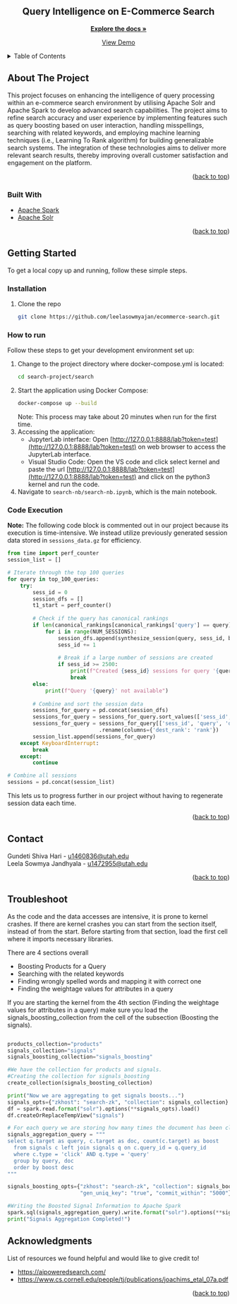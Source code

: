 
<div align="center">

<h2 align="center">Query Intelligence on E-Commerce Search</h2>

  <p align="center">
    <a href="https://github.com/leelasowmyajan/ecommerce-search/tree/main/search"><strong>Explore the docs »</strong></a>
    <br />
    <p> <a href="https://drive.google.com/file/d/1oXwjWGjkRG8nBQHg1G1643Ad9gIkMyMt/view?usp=sharing">View Demo </a> </p>
  </p>
</div>

<!-- TABLE OF CONTENTS -->
<details>
  <summary>Table of Contents</summary>
  <ol>
    <li>
      <a href="#about-the-project">About The Project</a>
      <ul>
        <li><a href="#built-with">Built With</a></li>
      </ul>
    </li>
    <li>
      <a href="#getting-started">Getting Started</a>
      <ul>
        <li><a href="#installation">Installation</a></li>
        <li><a href="#how-to-run">How to run</a></li>
        <li><a href="#code-execution">Code Execution</a></li>
      </ul>
    </li>
    <li><a href="#contact">Contact</a></li>
    <li><a href="#acknowledgments">Acknowledgments</a></li>
  </ol>
</details>



<!-- ABOUT THE PROJECT -->
## About The Project

This project focuses on enhancing the intelligence of query processing within an e-commerce search environment by utilising Apache Solr and Apache Spark to develop advanced search capabilities. The project aims to refine search accuracy and user experience by implementing features such as query boosting based on user interaction, handling misspellings, searching with related keywords, and employing machine learning techniques (i.e., Learning To Rank algorithm) for building generalizable search systems. The integration of these technologies aims to deliver more relevant search results, thereby improving overall customer satisfaction and engagement on the platform.

<p align="right">(<a href="#readme-top">back to top</a>)</p>



### Built With

* <a href="https://spark.apache.org/">Apache Spark </a>
* <a href="https://solr.apache.org/"> Apache Solr</a>

<p align="right">(<a href="#readme-top">back to top</a>)</p>



<!-- GETTING STARTED -->
## Getting Started
To get a local copy up and running, follow these simple steps.
### Installation
1. Clone the repo
   ```sh
   git clone https://github.com/leelasowmyajan/ecommerce-search.git
### How to run
Follow these steps to get your development environment set up:
1. Change to the project directory where docker-compose.yml is located:
   ```sh
   cd search-project/search
2. Start the application using Docker Compose:
   ```sh
   docker-compose up --build
   ```
   Note: This process may take about 20 minutes when run for the first time.
3. Accessing the application:
   - JupyterLab interface: Open [http://127.0.0.1:8888/lab?token=test](http://127.0.0.1:8888/lab?token=test) on web browser to access the JupyterLab interface.
   - Visual Studio Code: Open the VS code and click select kernel and paste the url [http://127.0.0.1:8888/lab?token=test](http://127.0.0.1:8888/lab?token=test) and click on the python3 kernel and run the code.
4. Navigate to `search-nb/search-nb.ipynb`, which is the main notebook. 

### Code Execution

**Note:** The following code block is commented out in our project because its execution is time-intensive. We instead utilize previously generated session data stored in `sessions_data.gz` for efficiency.

```python
from time import perf_counter
session_list = []

# Iterate through the top 100 queries
for query in top_100_queries:
    try:
        sess_id = 0
        session_dfs = []
        t1_start = perf_counter()
        
        # Check if the query has canonical rankings
        if len(canonical_rankings[canonical_rankings['query'] == query]) > 0:
            for i in range(NUM_SESSIONS):
                session_dfs.append(synthesize_session(query, sess_id, baselines))
                sess_id += 1
                
                # Break if a large number of sessions are created
                if sess_id >= 2500:
                    print(f"Created {sess_id} sessions for query '{query}' in {perf_counter() - t1_start:.2f} seconds")
                    break
        else:
            print(f"Query '{query}' not available")
        
        # Combine and sort the session data
        sessions_for_query = pd.concat(session_dfs)
        sessions_for_query = sessions_for_query.sort_values(['sess_id', 'dest_rank'])
        sessions_for_query = sessions_for_query[['sess_id', 'query', 'dest_rank', 'clicked_doc_id', 'clicked']] \
                             .rename(columns={'dest_rank': 'rank'})
        session_list.append(sessions_for_query)
    except KeyboardInterrupt:
        break
    except:
        continue

# Combine all sessions
sessions = pd.concat(session_list)
```
This lets us to progress further in our project without having to regenerate session data each time. 
<p align="right">(<a href="#readme-top">back to top</a>)</p>


<!-- CONTACT -->
## Contact

Gundeti Shiva Hari - u1460836@utah.edu 
<br/>
Leela Sowmya Jandhyala - u1472955@utah.edu

<p align="right">(<a href="#readme-top">back to top</a>)</p>

<!-- Troubleshoot -->
## Troubleshoot
As the code and the data accesses are intensive, it is prone to kernel crashes. If there are kernel crashes you can start from the section itself, instead of from the start. Before starting from that section, load the first cell where it imports necessary libraries.

There are 4 sections overall

* Boosting Products for a Query
* Searching with the related keywords
* Finding wrongly spelled words and mapping it with correct one
* Finding the weightage values for attributes in a query

If you are starting the kernel from the 4th section (Finding the weightage values for attributes in a query) make sure you load the signals_boosting_collection from the cell of the subsection (Boosting the signals).
```python

products_collection="products"
signals_collection="signals"
signals_boosting_collection="signals_boosting"

#We have the collection for products and signals. 
#Creating the collection for signals_boosting
create_collection(signals_boosting_collection)

print("Now we are aggregating to get signals boosts...")
signals_opts={"zkhost": "search-zk", "collection": signals_collection}
df = spark.read.format("solr").options(**signals_opts).load()
df.createOrReplaceTempView("signals")

# For each query we are storing how many times the document has been clicked.
signals_aggregation_query = """
select q.target as query, c.target as doc, count(c.target) as boost
  from signals c left join signals q on c.query_id = q.query_id
  where c.type = 'click' AND q.type = 'query'
  group by query, doc
  order by boost desc
"""

signals_boosting_opts={"zkhost": "search-zk", "collection": signals_boosting_collection, 
                       "gen_uniq_key": "true", "commit_within": "5000"}

#Writing the Boosted Signal Information to Apache Spark
spark.sql(signals_aggregation_query).write.format("solr").options(**signals_boosting_opts).mode("overwrite").save()
print("Signals Aggregation Completed!")

```


<!-- ACKNOWLEDGMENTS -->
## Acknowledgments
List of resources we found helpful and would like to give credit to!
* https://aipoweredsearch.com/
* https://www.cs.cornell.edu/people/tj/publications/joachims_etal_07a.pdf

<p align="right">(<a href="#readme-top">back to top</a>)</p>



